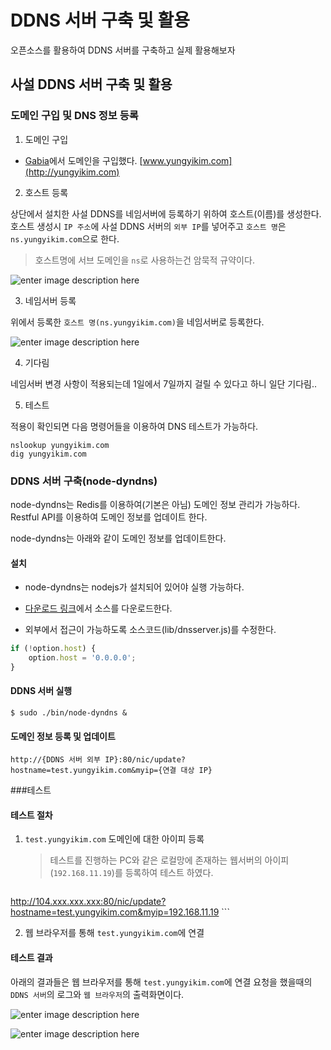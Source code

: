 # DDNS 서버 구축 및 활용

오픈소스를 활용하여 DDNS 서버를 구축하고 실제 활용해보자

## 사설 DDNS 서버 구축 및 활용

### 도메인 구입 및 DNS 정보 등록

1. 도메인 구입
 
 - [Gabia](http://www.gabia.com)에서 도메인을 구입했다. [www.yungyikim.com](http://yungyikim.com)

2. 호스트 등록

상단에서 설치한 사설 DDNS를 네임서버에 등록하기 위하여 호스트(이름)를 생성한다. 호스트 생성시 `IP 주소`에 사설 DDNS 서버의 `외부 IP`를 넣어주고 `호스트 명`은 `ns.yungyikim.com`으로 한다.

>호스트명에 서브 도메인을 `ns`로 사용하는건 암묵적 규약이다.

![enter image description here](https://lh3.googleusercontent.com/-FW_cMOILY8k/VVAv8PuhSJI/AAAAAAAAB5o/jzk4YwNvniw/s0/%E1%84%89%E1%85%B3%E1%84%8F%E1%85%B3%E1%84%85%E1%85%B5%E1%86%AB%E1%84%89%E1%85%A3%E1%86%BA+2015-05-11+13.03.23.png "스크린샷 2015-05-11 13.03.23.png")
 
3. 네임서버 등록

위에서 등록한 `호스트 명(ns.yungyikim.com)`을 네임서버로 등록한다.

![enter image description here](https://lh3.googleusercontent.com/-h-AfgxzYzRk/VVAyQayKNRI/AAAAAAAAB54/I62qtnyrb_I/s0/%E1%84%89%E1%85%B3%E1%84%8F%E1%85%B3%E1%84%85%E1%85%B5%E1%86%AB%E1%84%89%E1%85%A3%E1%86%BA+2015-05-11+13.37.53.png "스크린샷 2015-05-11 13.37.53.png")

4. 기다림

네임서버 변경 사항이 적용되는데 1일에서 7일까지 걸릴 수 있다고 하니 일단 기다림..

5. 테스트

적용이 확인되면 다음 명령어들을 이용하여 DNS 테스트가 가능하다.

```
nslookup yungyikim.com
dig yungyikim.com
```

### DDNS 서버 구축(node-dyndns)

node-dyndns는 Redis를 이용하여(기본은 아님) 도메인 정보 관리가 가능하다. Restful API를 이용하여 도메인 정보를 업데이트 한다.

node-dyndns는 아래와 같이 도메인 정보를 업데이트한다.

#### 설치

- node-dyndns는 nodejs가 설치되어 있어야 실행 가능하다. 

- [다운로드 링크](https://bitbucket.org/ntakimura/node-dyndns/overview)에서 소스를 다운로드한다.

- 외부에서 접근이 가능하도록 소스코드(lib/dnsserver.js)를 수정한다.

```javascript
if (!option.host) {
    option.host = '0.0.0.0';
}
```

#### DDNS 서버 실행

```
$ sudo ./bin/node-dyndns &
```

#### 도메인 정보 등록 및 업데이트

```
http://{DDNS 서버 외부 IP}:80/nic/update?hostname=test.yungyikim.com&myip={연결 대상 IP}
```

###테스트

#### 테스트 절차

 1. `test.yungyikim.com` 도메인에 대한 아이피 등록

	> 테스트를 진행하는 PC와 같은 로컬망에 존재하는 웹서버의 아이피(`192.168.11.19`)를 등록하여 테스트 하였다.
	
	```
http://104.xxx.xxx.xxx:80/nic/update?hostname=test.yungyikim.com&myip=192.168.11.19
	```

 2. 웹 브라우저를 통해 `test.yungyikim.com`에 연결

#### 테스트 결과

아래의 결과들은 웹 브라우저를 통해 `test.yungyikim.com`에 연결 요청을 했을때의 `DDNS 서버`의 로그와 `웹 브라우저`의 출력화면이다.

![enter image description here](https://lh3.googleusercontent.com/-GagmMuiiIH0/VVA9NbI_5lI/AAAAAAAAB7I/IFr99C2qDoE/s0/%E1%84%89%E1%85%B3%E1%84%8F%E1%85%B3%E1%84%85%E1%85%B5%E1%86%AB%E1%84%89%E1%85%A3%E1%86%BA+2015-05-11+14.17.01.png "스크린샷 2015-05-11 14.17.01.png")

![enter image description here](https://lh3.googleusercontent.com/-MVEW3dhJpaM/VVBDP7XlXiI/AAAAAAAAB7g/ke0nAmbS_ZM/s0/%E1%84%89%E1%85%B3%E1%84%8F%E1%85%B3%E1%84%85%E1%85%B5%E1%86%AB%E1%84%89%E1%85%A3%E1%86%BA+2015-05-11+14.08.15.png "스크린샷 2015-05-11 14.08.15.png")

  
